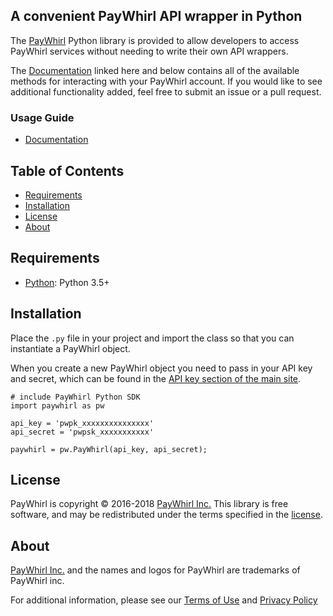 ## A convenient PayWhirl API wrapper in Python

The [PayWhirl] Python library is provided to allow developers to access PayWhirl
services without needing to write their own API wrappers. 

The [Documentation] linked here and below contains all of the available methods 
for interacting with your PayWhirl account. If you would like to see additional 
functionality added, feel free to submit an issue or a pull request.



  [PayWhirl]: https://app.paywhirl.com/
  [Python]: https://www.python.org/
  [Documentation]: https://api.paywhirl.com/
### Usage Guide

- [Documentation]

## Table of Contents

- [Requirements](#requirements)
- [Installation](#installation)
- [License](#license)
- [About](#about)

## Requirements

- [Python]: Python 3.5+ 

## Installation

Place the `.py` file in your project and import the class so that you can 
instantiate a PayWhirl object. 

When you create a new PayWhirl object you need to pass in your API key and 
secret, which can be found in the [API key section of the main site](https://app.paywhirl.com/api-keys).
```
# include PayWhirl Python SDK
import paywhirl as pw

api_key = 'pwpk_xxxxxxxxxxxxxxx'
api_secret = 'pwpsk_xxxxxxxxxxx'

paywhirl = pw.PayWhirl(api_key, api_secret);
```



## License

PayWhirl is copyright © 2016-2018 [PayWhirl Inc.][PayWhirl] This library is free
software, and may be redistributed under the terms specified in the [license].

  [license]: LICENSE.md

## About

[PayWhirl Inc.][PayWhirl] and the names and logos for PayWhirl are
trademarks of PayWhirl inc.

For additional information, please see our [Terms of Use](https://app.paywhirl.com/terms) and [Privacy Policy](https://app.paywhirl.com/privacy)
